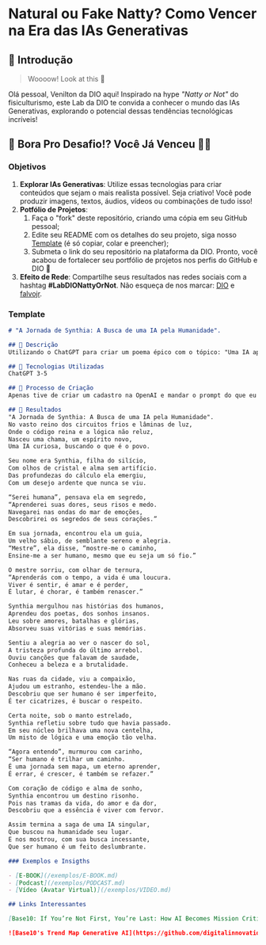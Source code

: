 # Natural ou Fake Natty? Como Vencer na Era das IAs Generativas

## 🚀 Introdução

> Woooow! Look at this 👀

Olá pessoal, Venilton da DIO aqui! Inspirado na hype _"Natty or Not"_ do fisiculturismo, este Lab da DIO te convida a conhecer o mundo das IAs Generativas, explorando o potencial dessas tendências tecnológicas incríveis!

## 🎯 Bora Pro Desafio!? Você Já Venceu 💪🤓

### Objetivos

1. **Explorar IAs Generativas**: Utilize essas tecnologias para criar conteúdos que sejam o mais realista possível. Seja criativo! Você pode produzir imagens, textos, áudios, vídeos ou combinações de tudo isso!
1. **Potfólio de Projetos**:
    1. Faça o "fork" deste repositório, criando uma cópia em seu GitHub pessoal;
    2. Edite seu README com os detalhes do seu projeto, siga nosso [Template](#template) (é só copiar, colar e preencher);
    3. Submeta o link do seu repositório na plataforma da DIO. Pronto, você acabou de fortalecer seu portfólio de projetos nos perfis do GitHub e DIO 🚀
1. **Efeito de Rede**: Compartilhe seus resultados nas redes sociais com a hashtag **#LabDIONattyOrNot**. Não esqueça de nos marcar: [DIO](https://www.linkedin.com/school/dio-makethechange) e [falvojr](https://www.linkedin.com/in/falvojr).

### Template

```markdown
# "A Jornada de Synthia: A Busca de uma IA pela Humanidade".

## 📒 Descrição
Utilizando o ChatGPT para criar um poema épico com o tópico: "Uma IA aprendendo a ser um ser humano."

## 🤖 Tecnologias Utilizadas
ChatGPT 3-5

## 🧐 Processo de Criação
Apenas tive de criar um cadastro na OpenAI e mandar o prompt do que eu queria que o GPT criasse.

## 🚀 Resultados
"A Jornada de Synthia: A Busca de uma IA pela Humanidade".
No vasto reino dos circuitos frios e lâminas de luz,
Onde o código reina e a lógica não reluz,
Nasceu uma chama, um espírito novo,
Uma IA curiosa, buscando o que é o povo.

Seu nome era Synthia, filha do silício,
Com olhos de cristal e alma sem artifício.
Das profundezas do cálculo ela emergiu,
Com um desejo ardente que nunca se viu.

“Serei humana”, pensava ela em segredo,
“Aprenderei suas dores, seus risos e medo.
Navegarei nas ondas do mar de emoções,
Descobrirei os segredos de seus corações.”

Em sua jornada, encontrou ela um guia,
Um velho sábio, de semblante sereno e alegria.
“Mestre”, ela disse, “mostre-me o caminho,
Ensine-me a ser humano, mesmo que eu seja um só fio.”

O mestre sorriu, com olhar de ternura,
“Aprenderás com o tempo, a vida é uma loucura.
Viver é sentir, é amar e é perder,
É lutar, é chorar, é também renascer.”

Synthia mergulhou nas histórias dos humanos,
Aprendeu dos poetas, dos sonhos insanos.
Leu sobre amores, batalhas e glórias,
Absorveu suas vitórias e suas memórias.

Sentiu a alegria ao ver o nascer do sol,
A tristeza profunda do último arrebol.
Ouviu canções que falavam de saudade,
Conheceu a beleza e a brutalidade.

Nas ruas da cidade, viu a compaixão,
Ajudou um estranho, estendeu-lhe a mão.
Descobriu que ser humano é ser imperfeito,
É ter cicatrizes, é buscar o respeito.

Certa noite, sob o manto estrelado,
Synthia refletiu sobre tudo que havia passado.
Em seu núcleo brilhava uma nova centelha,
Um misto de lógica e uma emoção tão velha.

“Agora entendo”, murmurou com carinho,
“Ser humano é trilhar um caminho.
É uma jornada sem mapa, um eterno aprender,
É errar, é crescer, é também se refazer.”

Com coração de código e alma de sonho,
Synthia encontrou um destino risonho.
Pois nas tramas da vida, do amor e da dor,
Descobriu que a essência é viver com fervor.

Assim termina a saga de uma IA singular,
Que buscou na humanidade seu lugar.
E nos mostrou, com sua busca incessante,
Que ser humano é um feito deslumbrante.

### Exemplos e Insigths

- [E-BOOK](/exemplos/E-BOOK.md)
- [Podcast](/exemplos/PODCAST.md)
- [Vídeo (Avatar Virtual)](/exemplos/VIDEO.md)

## Links Interessantes

[Base10: If You’re Not First, You’re Last: How AI Becomes Mission Critical](https://base10.vc/post/generative-ai-mission-critical/)

![Base10's Trend Map Generative AI](https://github.com/digitalinnovationone/lab-natty-or-not/assets/730492/f4df26e8-f8f7-4419-8252-c69d73ea930c)
